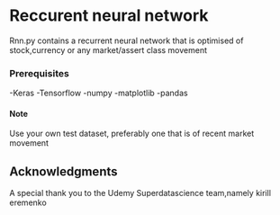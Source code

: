 # Reccurent neural network

Rnn.py contains a recurrent neural network that is optimised of stock,currency
or any market/assert class movement

### Prerequisites

-Keras
-Tensorflow
-numpy
-matplotlib
-pandas

#### Note

Use your own test dataset, preferably one that is of recent market movement

## Acknowledgments

A special thank you to the Udemy Superdatascience team,namely kirill eremenko
